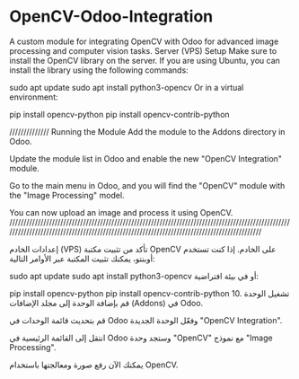 # OpenCV-Odoo-Integration
A custom module for integrating OpenCV with Odoo for advanced image processing and computer vision tasks.
Server (VPS) Setup
Make sure to install the OpenCV library on the server. If you are using Ubuntu, you can install the library using the following commands:

sudo apt update
sudo apt install python3-opencv
Or in a virtual environment:

pip install opencv-python
pip install opencv-contrib-python

//////////////
Running the Module
Add the module to the Addons directory in Odoo.

Update the module list in Odoo and enable the new "OpenCV Integration" module.

Go to the main menu in Odoo, and you will find the "OpenCV" module with the "Image Processing" model.

You can now upload an image and process it using OpenCV.
////////////////////////////////////////////////////////////////////////////////////////////////////////////////////////////////////////////////////////////////////////////////////////////


إعدادات الخادم (VPS)
تأكد من تثبيت مكتبة OpenCV على الخادم. إذا كنت تستخدم أوبنتو، يمكنك تثبيت المكتبة عبر الأوامر التالية:

sudo apt update
sudo apt install python3-opencv
أو في بيئة افتراضية:


pip install opencv-python
pip install opencv-contrib-python
10. تشغيل الوحدة
قم بإضافة الوحدة إلى مجلد الإضافات (Addons) في Odoo.

قم بتحديث قائمة الوحدات في Odoo وفعّل الوحدة الجديدة "OpenCV Integration".

انتقل إلى القائمة الرئيسية في Odoo وستجد وحدة "OpenCV" مع نموذج "Image Processing".

يمكنك الآن رفع صورة ومعالجتها باستخدام OpenCV.
